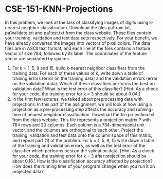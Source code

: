 # CSE-151-KNN-Projections
In this problem, we look at the task of classifying images of digits using k-nearest neighbor classification.
Download the files pa1train.txt, pa1validate.txt and pa1test.txt from the class website. These files
contain your training, validation and test data sets respectively.
For your benefit, we have already converted the images into vectors of pixel colors. The data files are in
ASCII text format, and each line of the files contains a feature vector of size 784, followed by its label. The
coordinates of the feature vector are separated by spaces.
1. For k = 1, 5, 9 and 15, build k-nearest neighbor classifiers from the training data. For each of these
values of k, write down a table of training errors (error on the training data) and the validation errors
(error on the validation data). Which of these classifiers performs the best on validation data? What
is the test error of this classifier?
[Hint: As a check for your code, the training error for k = 3 should be about 0.04.]
2. In the first few lectures, we talked about preprocessing data with projections. In this part of the
assignment, we will look at how using a projection as a pre-processing step affects the accuracy and
running-time of nearest neighbor classification.
Download the file projection.txt from the class website. This file represents a projection matrix P
with 784 rows and 20 columns. Each column is a 784-dimensional unit vector, and the columns are
orthogonal to each other.
Project the training, validation and test data onto the column space of this matrix, and repeat part
(1) of the problem. For k = 1, 5, 9, 15 write down a table of the training and validation errors, as well
as the test error of the classifier which performs best on the validation data.
[Hint: As a check for your code, the training error for k = 3 after projection should be about 0.16.]
How is the classification accuracy affected by projection? How does the running time of your program
change when you run it on projected data?
